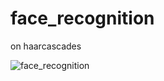 # face_recognition
on haarcascades

![face_recognition](https://user-images.githubusercontent.com/38920548/195190843-34d50875-e778-40b8-836a-15f7c07a9332.jpg)
